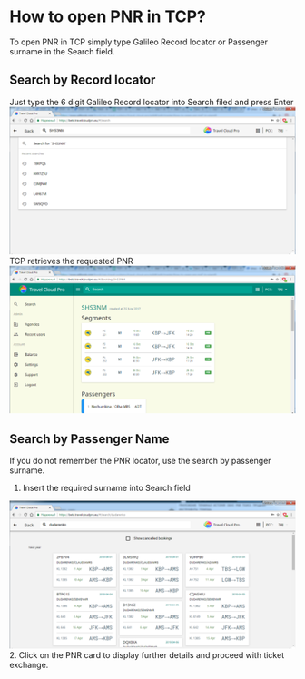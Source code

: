 # How to open PNR in TCP?

To open PNR in TCP simply type Galileo Record locator or Passenger surname in the Search field.

## Search by Record locator

Just type the 6 digit Galileo Record locator into Search filed and press Enter![](/assets/SearchbyRecLoc.png)TCP retrieves the requested PNR ![](/assets/SearchResultbyPNR.png)

## Search by Passenger Name

If you do not remember the PNR locator, use the search by passenger surname. 

1. Insert the required surname into Search field

![](/assets/SearchByName.png)2. Click on the PNR card to display further details and proceed with ticket exchange.



